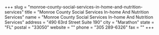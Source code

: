 +++
slug = "monroe-county-social-services-in-home-and-nutrition-services"
title = "Monroe County Social Services In-home And Nutrition Services"
name = "Monroe County Social Services In-home And Nutrition Services"
address = "490 63rd Street Suite 190"
city = "Marathon"
state = "FL"
postal = "33050"
website = ""
phone = "305 289-6326"
fax = ""
+++
